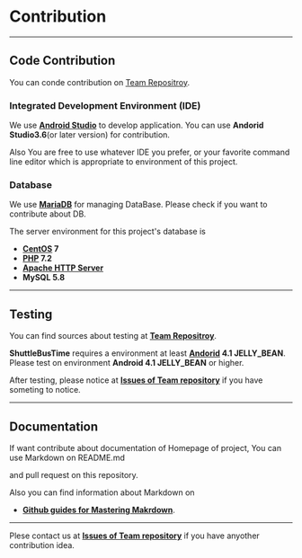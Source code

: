 # Contribution
------------
## Code Contribution
You can conde contribution on [Team Repositroy](https://github.com/Lee-Minju/oss2020-teamproject).

### Integrated Development Environment (IDE)

We use __[Android Studio](https://developer.android.com/studio)__ to develop application. You can use __Andorid Studio3.6__(or later version) for contribution.

Also You are free to use whatever IDE you prefer, or your favorite command line editor which is appropriate to environment of this project.

### Database

We use  __[MariaDB](https://mariadb.org/)__ for managing DataBase. Please check if you want to contribute about DB.

The server environment for this project's database is 
 - __[CentOS](https://www.centos.org/) 7__
 - __[PHP](https://www.php.net/) 7.2__
 - __[Apache HTTP Server](https://httpd.apache.org/)__
 - __MySQL 5.8__

------------
## Testing
You can find sources about testing at __[Team Repositroy](https://github.com/Lee-Minju/oss2020-teamproject)__.

__ShuttleBusTime__ requires a environment at least __[Andorid](https://developer.android.com/about) 4.1 JELLY_BEAN__. Please test on environment __Android 4.1 JELLY_BEAN__ or higher. 

After testing, please notice at __[Issues of Team repository](https://github.com/Lee-Minju/oss2020-teamproject/issues)__ if you have someting to notice.

------------
## Documentation

If want contribute about documentation of Homepage of project, You can use Markdown on README.md

and pull request on this repository. 

Also you can find information about Markdown on 
 - __[Github guides for Mastering Makrdown](https://guides.github.com/features/mastering-markdown/)__.
 
------------
Plese contact us at __[Issues of Team repository](https://github.com/Lee-Minju/oss2020-teamproject/issues)__ if you have anyother contribution idea.


